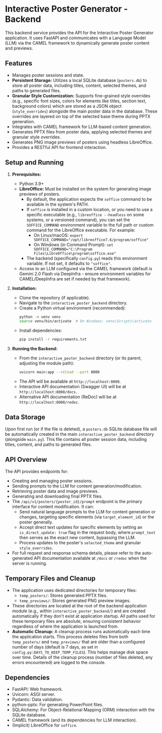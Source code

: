 # Interactive Poster Generator - Backend

This backend service provides the API for the Interactive Poster Generator application. It uses FastAPI and communicates with a Language Model (LLM) via the CAMEL framework to dynamically generate poster content and previews.

## Features

*   Manages poster sessions and state.
*   **Persistent Storage:** Utilizes a local SQLite database (`posters.db`) to store all poster data, including titles, content, selected themes, and paths to generated files.
*   **Granular Style Customization:** Supports fine-grained style overrides (e.g., specific font sizes, colors for elements like titles, section text, background colors) which are stored as a JSON object (`style_overrides`) alongside the main poster data in the database. These overrides are layered on top of the selected base theme during PPTX generation.
*   Integrates with CAMEL framework for LLM-based content generation.
*   Generates PPTX files from poster data, applying selected themes and granular style overrides.
*   Generates PNG image previews of posters using headless LibreOffice.
*   Provides a RESTful API for frontend interaction.

## Setup and Running

1.  **Prerequisites:**
    *   Python 3.9+
    *   **LibreOffice:** Must be installed on the system for generating image previews of posters.
        *   By default, the application expects the `soffice` command to be available in the system's PATH.
        *   If `soffice` is installed in a custom location, or you need to use a specific executable (e.g., `libreoffice --headless` on some systems, or a versioned command), you can set the `SOFFICE_COMMAND` environment variable to the full path or custom command for the LibreOffice executable. For example:
            *   On Linux/macOS: `export SOFFICE_COMMAND="/opt/libreoffice7.6/program/soffice"`
            *   On Windows (in Command Prompt): `set SOFFICE_COMMAND="C:\Program Files\LibreOffice\program\soffice.exe"`
        *   The backend (specifically `config.py`) reads this environment variable. If not set, it defaults to `"soffice"`.
    *   Access to an LLM configured via the CAMEL framework (default is Gemini 2.0 Flash via DeepInfra - ensure environment variables for CAMEL/DeepInfra are set if needed by that framework).

2.  **Installation:**
    *   Clone the repository (if applicable).
    *   Navigate to the `interactive_poster_backend` directory.
    *   Create a Python virtual environment (recommended):
        ```bash
        python -m venv venv
        source venv/bin/activate  # On Windows: venv\Scripts\activate
        ```
    *   Install dependencies:
        ```bash
        pip install -r requirements.txt
        ```

3.  **Running the Backend:**
    *   From the `interactive_poster_backend` directory (or its parent, adjusting the module path):
        ```bash
        uvicorn main:app --reload --port 8000
        ```
    *   The API will be available at `http://localhost:8000`.
    *   Interactive API documentation (Swagger UI) will be at `http://localhost:8000/docs`.
    *   Alternative API documentation (ReDoc) will be at `http://localhost:8000/redoc`.

## Data Storage

Upon first run (or if the file is deleted), a `posters.db` SQLite database file will be automatically created in the main `interactive_poster_backend` directory (alongside `main.py`). This file contains all poster session data, including titles, content, and paths to generated files.

## API Overview

The API provides endpoints for:
*   Creating and managing poster sessions.
*   Sending prompts to the LLM for content generation/modification.
*   Retrieving poster data and image previews.
*   Generating and downloading final PPTX files.
*   The `/api/v1/posters/{poster_id}/prompt` endpoint is the primary interface for content modification. It can:
    *   Send natural language prompts to the LLM for content generation or changes, targeting specific elements (via `target_element_id`) or the poster generally.
    *   Accept direct text updates for specific elements by setting an `is_direct_update: true` flag in the request body, where `prompt_text` then serves as the exact new content, bypassing the LLM.
    *   Process updates to the poster's `selected_theme` and granular `style_overrides`.
*   For full request and response schema details, please refer to the auto-generated API documentation available at `/docs` or `/redoc` when the server is running.


## Temporary Files and Cleanup

*   The application uses dedicated directories for temporary files:
    *   `temp_posters/`: Stores generated PPTX files.
    *   `temp_previews/`: Stores generated PNG preview images.
*   These directories are located at the root of the backend application module (e.g., within `interactive_poster_backend/`) and are created automatically if they don't exist at application startup. All paths used for these temporary files are absolute, ensuring consistent behavior regardless of where the application is launched from.
*   **Automatic Cleanup:** A cleanup process runs automatically each time the application starts. This process deletes files from both `temp_posters/` and `temp_previews/` that are older than a configured number of days (default is 7 days, as set in `config.py:DAYS_TO_KEEP_TEMP_FILES`). This helps manage disk space over time. Details of the cleanup process (number of files deleted, any errors encountered) are logged to the console.

## Dependencies

*   FastAPI: Web framework.
*   Uvicorn: ASGI server.
*   Pydantic: Data validation.
*   python-pptx: For generating PowerPoint files.
*   SQLAlchemy: For Object-Relational Mapping (ORM) interaction with the SQLite database.
*   CAMEL framework (and its dependencies for LLM interaction).
*   (Implicit) LibreOffice for `soffice`.
